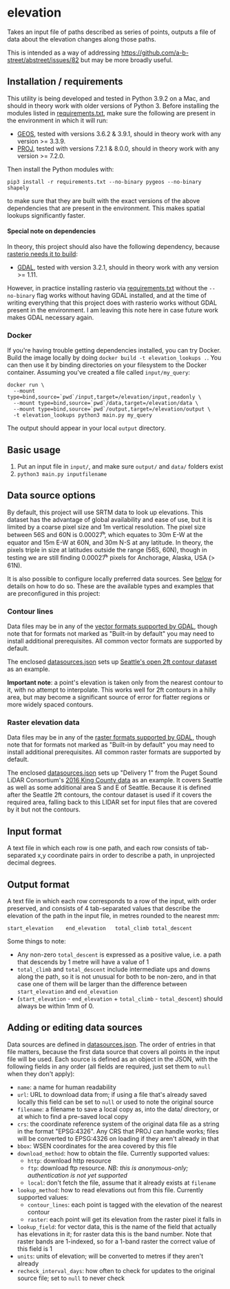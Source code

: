 # elevation

Takes an input file of paths described as series of points, outputs a file of data about the elevation changes along those paths.

This is intended as a way of addressing https://github.com/a-b-street/abstreet/issues/82 but may be more broadly useful.

## Installation / requirements

This utility is being developed and tested in Python 3.9.2 on a Mac, and should in theory work with older versions of Python 3.  Before installing the modules listed in [requirements.txt](requirements.txt), make sure the following are present in the environment in which it will run:

* [GEOS](https://trac.osgeo.org/geos), tested with versions 3.6.2 & 3.9.1, should in theory work with any version >= 3.3.9.
* [PROJ](https://proj.org/), tested with versions 7.2.1 & 8.0.0, should in theory work with any version >= 7.2.0.

Then install the Python modules with:

`pip3 install -r requirements.txt --no-binary pygeos --no-binary shapely`

to make sure that they are built with the exact versions of the above dependencies that are present in the environment.  This makes spatial lookups significantly faster.

#### Special note on dependencies

In theory, this project should also have the following dependency, because [rasterio needs it to build](https://rasterio.readthedocs.io/en/latest/installation.html#dependencies):

* [GDAL](https://www.gdal.org/), tested with version 3.2.1, should in theory work with any version >= 1.11.

However, in practice installing rasterio via [requirements.txt](requirements.txt) without the `--no-binary` flag works without having GDAL installed, and at the time of writing everything that this project does with rasterio works without GDAL present in the environment.  I am leaving this note here in case future work makes GDAL necessary again.

### Docker

If you're having trouble getting dependencies installed, you can try Docker. Build the image locally by doing `docker build -t elevation_lookups .`. You can then use it by binding directories on your filesystem to the Docker container. Assuming you've created a file called `input/my_query`:

```
docker run \
  --mount type=bind,source=`pwd`/input,target=/elevation/input,readonly \
  --mount type=bind,source=`pwd`/data,target=/elevation/data \
  --mount type=bind,source=`pwd`/output,target=/elevation/output \
  -t elevation_lookups python3 main.py my_query
```

The output should appear in your local `output` directory.

## Basic usage

1. Put an input file in `input/`, and make sure `output/` and `data/` folders exist
2. `python3 main.py inputfilename`

## Data source options

By default, this project will use SRTM data to look up elevations.  This dataset has the advantage of global availability and ease of use, but it is limited by a coarse pixel size and 1m vertical resolution.  The pixel size between 56S and 60N is 0.00027̅°, which equates to 30m E-W at the equator and 15m E-W at 60N, and 30m N-S at any latitude.  In theory, the pixels triple in size at latitudes outside the range (56S, 60N), though in testing we are still finding 0.00027̅° pixels for Anchorage, Alaska, USA (> 61N).

It is also possible to configure locally preferred data sources.  See [below](#adding-or-editing-data-sources) for details on how to do so.  These are the available types and examples that are preconfigured in this project:

### Contour lines

Data files may be in any of the [vector formats supported by GDAL](https://gdal.org/drivers/vector/index.html), though note that for formats not marked as "Built-in by default" you may need to install additional prerequisites.  All common vector formats are supported by default.

The enclosed [datasources.json](datasources.json) sets up [Seattle's open 2ft contour dataset](https://data-seattlecitygis.opendata.arcgis.com/datasets/contour-lines-1993) as an example.

**Important note**: a point's elevation is taken only from the nearest contour to it, with no attempt to interpolate.  This works well for 2ft contours in a hilly area, but may become a significant source of error for flatter regions or more widely spaced contours.

### Raster elevation data

Data files may be in any of the [raster formats supported by GDAL](https://gdal.org/drivers/raster/index.html), though note that for formats not marked as "Built-in by default" you may need to install additional prerequisites.  All common raster formats are supported by default.

The enclosed [datasources.json](datasources.json) sets up "Delivery 1" from the Puget Sound LiDAR Consortium's [2016 King County data](http://pugetsoundlidar.ess.washington.edu/lidardata/restricted/projects/2016king_county.html) as an example.  It covers Seattle as well as some additional area S and E of Seattle.  Because it is defined after the Seattle 2ft contours, the contour dataset is used if it covers the required area, falling back to this LIDAR set for input files that are covered by it but not the contours.

## Input format

A text file in which each row is one path, and each row consists of tab-separated x,y coordinate pairs in order to describe a path, in unprojected decimal degrees.

## Output format

A text file in which each row corresponds to a row of the input, with order preserved, and consists of 4 tab-separated values that describe the elevation of the path in the input file, in metres rounded to the nearest mm:

`start_elevation	end_elevation	total_climb	total_descent`

Some things to note:

* Any non-zero `total_descent` is expressed as a positive value, i.e. a path that descends by 1 metre will have a value of 1
* `total_climb` and `total_descent` include intermediate ups and downs along the path, so it is not unusual for both to be non-zero, and in that case one of them will be larger than the difference between `start_elevation` and `end_elevation`
* (`start_elevation` - `end_elevation` + `total_climb` - `total_descent`) should always be within 1mm of 0.

## Adding or editing data sources

Data sources are defined in [datasources.json](datasources.json).  The order of entries in that file matters, because the first data source that covers all points in the input file will be used.  Each source is defined as an object in the JSON, with the following fields in any order (all fields are required, just set them to `null` when they don't apply):

* `name`: a name for human readability
* `url`: URL to download data from; if using a file that's already saved locally this field can be set to `null` or used to note the original source
* `filename`: a filename to save a local copy as, into the data/ directory, or at which to find a pre-saved local copy
*	`crs`: the coordinate reference system of the original data file as a string in the format "EPSG:4326".  Any CRS that PROJ can handle works; files will be converted to EPSG:4326 on loading if they aren't already in that
* `bbox`: WSEN coordinates for the area covered by this file
* `download_method`: how to obtain the file.  Currently supported values:
	* `http`: download http resource
	* `ftp`: download ftp resource.  *NB: this is anonymous-only; authentication is not yet supported*
	* `local`: don't fetch the file, assume that it already exists at `filename`
* `lookup_method`: how to read elevations out from this file.  Currently supported values:
	* `contour_lines`: each point is tagged with the elevation of the nearest contour
	* `raster`: each point will get its elevation from the raster pixel it falls in
* `lookup_field`: for vector data, this is the name of the field that actually has elevations in it; for raster data this is the band number.  Note that raster bands are 1-indexed, so for a 1-band raster the correct value of this field is 1
* `units`: units of elevation; will be converted to metres if they aren't already
* `recheck_interval_days`: how often to check for updates to the original source file; set to `null` to never check

